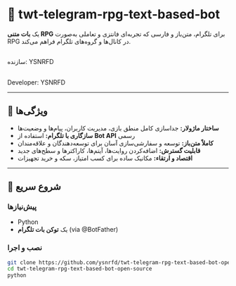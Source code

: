 # 🤖 twt‑telegram‑rpg‑text‑based‑bot

یک **بات متنی RPG** برای تلگرام، متن‌باز و فارسی که تجربه‌ای فانتزی و تعاملی به‌صورت RPG در کانال‌ها و گروه‌های تلگرام فراهم می‌کند.
##
سازنده: YSNRFD
##

Developer: YSNRFD

---

## 📌 ویژگی‌ها

- **ساختار ماژولار:** جداسازی کامل منطق بازی، مدیریت کاربران، پیام‌ها و وضعیت‌ها  
- **سازگاری با تلگرام:** استفاده از **Bot API** رسمی  
- **کاملاً متن‌باز:** توسعه و سفارشی‌سازی آسان برای توسعه‌دهندگان و علاقه‌مندان  
- **قابلیت گسترش:** اضافه‌کردن روایت‌ها، آیتم‌ها، کاراکترها و سطح‌های جدید  
- **اقتصاد و ارتقاء:** مکانیک ساده برای کسب امتیاز، سکه و خرید تجهیزات

---

## 🚀 شروع سریع

### پیش‌نیازها

- Python  
- یک **توکن بات تلگرام** (via @BotFather)

### نصب و اجرا

```bash
git clone https://github.com/ysnrfd/twt-telegram-rpg-text-based-bot-open-source.git
cd twt-telegram-rpg-text-based-bot-open-source
python
```
